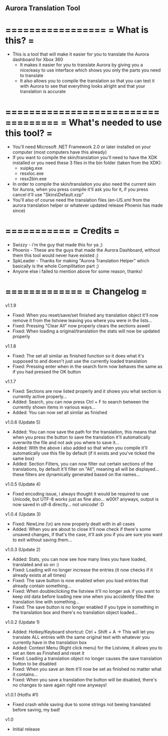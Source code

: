 Aurora Translation Tool
-----------------------

=================
= What is this? =
=================

- This is a tool that will make it easier for you to translate the Aurora dashboard for Xbox 360
  - It makes it easier for you to translate Aurora by giving you a nice/easy to use interface which shows you only the parts you need to translate
  - It also allows you to compile the translation so that you can test it with Aurora to see that everything looks alright and that your translation is accurate

===================================
= What's needed to use this tool? =
===================================

- You'll need Microsoft .NET Framework 2.0 or later installed on your computer (most computers have this already)
- If you want to compile the skin/translation you'll need to have the XDK installed or you need these 3 files in the bin folder (taken from the XDK):
  * xuipkg.exe
  * resxloc.exe
  * resx2bin.exe
- In order to compile the skin/translation you also need the current skin for Aurora, when you press compile it'll ask you for it, if you press cancel it'll use "Skins\Default.xzp"
- You'll also of course need the translation files (en-US.xml from the aurora translation helper or whatever updated release Phoenix has made since)

===========
= Credits =
===========

- Swizzy - i'm the guy that made this for ya ;)
- Phoenix - These are the guys that made the Aurora Dashboard, without them this tool would never have existed ;)
- SpkLeader - Thanks for making "Aurora Translation Helper" which basically is the whole Compilitation part ;)
- Anyone else i failed to mention above for some reason, thanks!

=============
= Changelog =
=============
v1.1.9
- Fixed: When you reset/save/set finished any translation object it'll now remove it from the listview leaving you where you were in the lists...
- Fixed: Pressing "Clear All" now properly clears the sections aswell
- Fixed: When loading a original/translation the stats will now be updated properly

v1.1.8
- Fixed: The set all similar as finished function so it does what it's supposed to and doesn't just use the currently loaded translation
- Fixed: Pressing enter when in the search form now behaves the same as if you had pressed the OK button

v1.1.7
- Fixed: Sections are now listed properly and it shows you what section is currently active properly...
- Added: Search, you can now press Ctrl + F to search between the currently shown items in various ways...
- Added: You can now set all similar as finished

v1.0.6 (Update 5)
- Added: You can now save the path for the translation, this means that when you press the button to save the translation it'll automatically overwrite the file and not ask you where to save it...
- Added: With the above i also added so that when you compile it'll automatically use this file by default (if it exists and you've ticked the same box)
- Added: Section Filters, you can now filter out certain sections of the translations, by default it'll filter on "All", meaning all will be displayed... these filters are dynamically generated based on the names...

v1.0.5 (Update 4)
- Fixed encoding issue, i always thought it would be required to use Unicode, but UTF-8 works just as fine also... w00t? anyways, output is now saved in utf-8 directly... not unicode! :D

v1.0.4 (Update 3)
- Fixed: NewLine (\n) are now properly dealt with in all cases
- Added: When you are about to close it'll now check if there's some unsaved changes, if that's the case, it'll ask you if you are sure you want to exit without saving them...

v1.0.3 (Update 2)
- Added: Stats, you can now see how many lines you have loaded, translated and so on :)
- Fixed: Loading will no longer increase the entries (it now checks if it already exists at all times)
- Fixed: The save button is now enabled when you load entries that already contain something...
- Fixed: When doubleclicking the listview it'll no longer ask if you want to keep old data before loading new one when you accidently filled the translation line with something...
- Fixed: The save button is no longer enabled if you type in something in the translation box and there's no translation object loaded...

v1.0.2 (Update 1)
- Added: Hotkey/Keyboard shortcut: Ctrl + Shift + A -> This will let you translate ALL entries with the same original text with whatever you currently have in the translation box
- Added: Context Menu (Right click menu) for the Listview, it allows you to set an item as Finished and reset it
- Fixed: Loading a translation object no longer causes the save translation button to be disabled
- Fixed: When you save an item it'll now be set as finished no matter what it contains...
- Fixed: When you save a translation the button will be disabled, there's no changes to save again right now anyways!

v1.0.1 (Hotfix #1)
- Fixed crash while saving due to some strings not beeing translated before saving, my bad!

v1.0
- Initial release